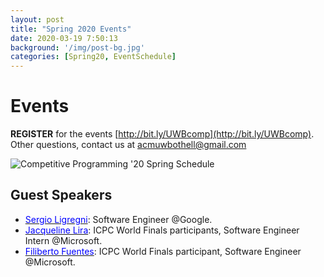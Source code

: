```yaml
---
layout: post
title: "Spring 2020 Events"
date: 2020-03-19 7:50:13
background: '/img/post-bg.jpg'
categories: [Spring20, EventSchedule]
---
```


# Events

**REGISTER** for the events [http://bit.ly/UWBcomp](http://bit.ly/UWBcomp). Other questions, contact us at [acmuwbothell@gmail.com](uwbacm@gmail.com)

![Competitive Programming '20 Spring Schedule](/competitive-programming/img/spr20events.png)

## Guest Speakers
- [<span style="color: blue">Sergio Ligregni</span>](https://ch.linkedin.com/in/ligregni): Software Engineer @Google.
- [<span style="color: blue">Jacqueline Lira</span>](https://mx.linkedin.com/in/jacqueline-lira-ch%C3%A1vez-46b7a7167?trk=people_directory): ICPC World Finals participants, Software Engineer Intern @Microsoft.
- [<span style="color: blue">Filiberto Fuentes</span>](https://www.linkedin.com/in/galloska): ICPC World Finals participant, Software Engineer @Microsoft.
